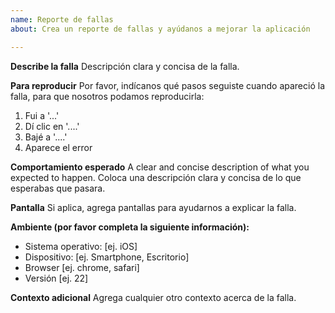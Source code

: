 ```yaml
---
name: Reporte de fallas
about: Crea un reporte de fallas y ayúdanos a mejorar la aplicación

---
```


**Describe la falla**
Descripción clara y concisa de la falla.

**Para reproducir**
Por favor, indícanos qué pasos seguiste cuando apareció la falla, para que nosotros podamos reproducirla:
1. Fui a '...'
2. Dí clic en '....'
3. Bajé a '....'
4. Aparece el error

**Comportamiento esperado**
A clear and concise description of what you expected to happen.
Coloca una descripción clara y concisa de lo que esperabas que pasara.

**Pantalla**
Si aplica, agrega pantallas para ayudarnos a explicar la falla. 

**Ambiente (por favor completa la siguiente información):**
 - Sistema operativo: [ej. iOS]
 - Dispositivo: [ej. Smartphone, Escritorio]
 - Browser [ej. chrome, safari]
 - Versión [ej. 22]

**Contexto adicional**
Agrega cualquier otro contexto acerca de la falla.
